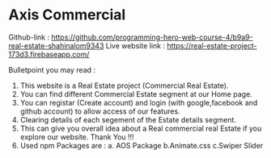 # Axis Commercial

Github-link : https://github.com/programming-hero-web-course-4/b9a9-real-estate-shahinalom9343
Live website link : https://real-estate-project-173d3.firebaseapp.com/

Bulletpoint you may read :

1. This website is a Real Estate project (Commercial Real Estate).
2. You can find different Commercial Estate segment at our Home page.
3. You can registar (Create account) and login (with google,facebook and github account) to allow access of our features.
4. Clearing details of each segement of the Estate details segment.
5. This can give you overall idea about a Real commercial real Estate if you explore our website. Thank You !!!
6. Used npm Packages are :
   a. AOS Package
   b.Animate.css
   c.Swiper Slider
